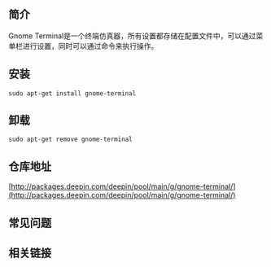 ## 简介

Gnome Terminal是一个终端仿真器，所有设置都存储在配置文件中，可以通过菜单栏进行设置，同时可以通过命令来执行操作。

## 安装

`sudo apt-get install gnome-terminal`

## 卸载

`sudo apt-get remove gnome-terminal`

## 仓库地址

[http://packages.deepin.com/deepin/pool/main/g/gnome-terminal/](http://packages.deepin.com/deepin/pool/main/g/gnome-terminal/)


## 常见问题


## 相关链接
